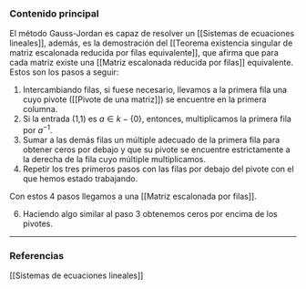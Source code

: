 ### Contenido principal

El método Gauss-Jordan es capaz de resolver un [[Sistemas de ecuaciones lineales]], además, es la demostración del [[Teorema existencia singular de matriz escalonada reducida por filas equivalente]], que afirma que para cada matriz existe una [[Matriz escalonada reducida por filas]] equivalente. Estos son los pasos a seguir:
1. Intercambiando filas, si fuese necesario, llevamos a la primera fila una cuyo pivote ([[Pivote de una matriz]]) se encuentre en la primera columna.
2. Si la entrada (1,1) es $a \in k - \{0\}$, entonces, multiplicamos la primera fila por $a^{-1}$.
3. Sumar a las demás filas un múltiple adecuado de la primera fila para obtener ceros por debajo y que su pivote se encuentre estrictamente a la derecha de la fila cuyo múltiple multiplicamos.
4. Repetir los tres primeros pasos con las filas por debajo del pivote con el que hemos estado trabajando.

Con estos 4 pasos llegamos a una [[Matriz escalonada por filas]].

6. Haciendo algo similar al paso 3 obtenemos ceros por encima de los pivotes.


--- 
### Referencias
[[Sistemas de ecuaciones lineales]]
